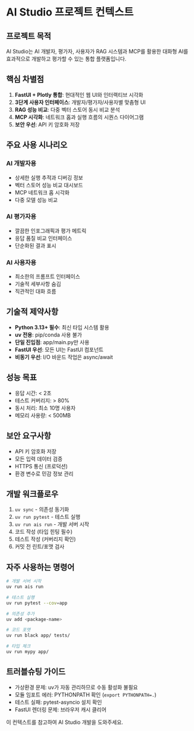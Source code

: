 # AI Studio 프로젝트 컨텍스트

## 프로젝트 목적
AI Studio는 AI 개발자, 평가자, 사용자가 RAG 시스템과 MCP를 활용한 대화형 AI를 효과적으로 개발하고 평가할 수 있는 통합 플랫폼입니다.

## 핵심 차별점
1. **FastUI + Plotly 통합**: 현대적인 웹 UI와 인터랙티브 시각화
2. **3단계 사용자 인터페이스**: 개발자/평가자/사용자별 맞춤형 UI
3. **RAG 성능 비교**: 다중 벡터 스토어 동시 비교 분석
4. **MCP 시각화**: 네트워크 홉과 실행 흐름의 시퀀스 다이어그램
5. **보안 우선**: API 키 암호화 저장

## 주요 사용 시나리오

### AI 개발자용
- 상세한 실행 추적과 디버깅 정보
- 벡터 스토어 성능 비교 대시보드
- MCP 네트워크 홉 시각화
- 다중 모델 성능 비교

### AI 평가자용  
- 깔끔한 인포그래픽과 평가 메트릭
- 응답 품질 비교 인터페이스
- 단순화된 결과 표시

### AI 사용자용
- 최소한의 프롬프트 인터페이스
- 기술적 세부사항 숨김
- 직관적인 대화 흐름

## 기술적 제약사항
- **Python 3.13+ 필수**: 최신 타입 시스템 활용
- **uv 전용**: pip/conda 사용 불가
- **단일 진입점**: app/main.py만 사용
- **FastUI 우선**: 모든 UI는 FastUI 컴포넌트
- **비동기 우선**: I/O 바운드 작업은 async/await

## 성능 목표
- 응답 시간: < 2초
- 테스트 커버리지: > 80%
- 동시 처리: 최소 10명 사용자
- 메모리 사용량: < 500MB

## 보안 요구사항
- API 키 암호화 저장
- 모든 입력 데이터 검증
- HTTPS 통신 (프로덕션)
- 환경 변수로 민감 정보 관리

## 개발 워크플로우
1. `uv sync` - 의존성 동기화
2. `uv run pytest` - 테스트 실행
3. `uv run ais run` - 개발 서버 시작
4. 코드 작성 (타입 힌팅 필수)
5. 테스트 작성 (커버리지 확인)
6. 커밋 전 린트/포맷 검사

## 자주 사용하는 명령어
```bash
# 개발 서버 시작
uv run ais run

# 테스트 실행
uv run pytest --cov=app

# 의존성 추가
uv add <package-name>

# 코드 포맷
uv run black app/ tests/

# 타입 체크
uv run mypy app/
```

## 트러블슈팅 가이드
- 가상환경 문제: uv가 자동 관리하므로 수동 활성화 불필요
- 모듈 임포트 에러: PYTHONPATH 확인 (`export PYTHONPATH=.`)
- 테스트 실패: pytest-asyncio 설치 확인
- FastUI 렌더링 문제: 브라우저 캐시 클리어

이 컨텍스트를 참고하여 AI Studio 개발을 도와주세요. 
